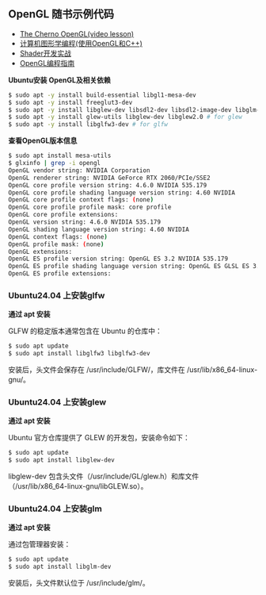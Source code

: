 ## OpenGL 随书示例代码

- [The Cherno OpenGL(video lesson)](The.Cherno.OpenGL.Tutorial)
- [计算机图形学编程(使用OpenGL和C++)](Computer.Graphics.Programming.In.OpenGL.With.Cpp)
- [Shader开发实战](Practical.Shader.Development)
- [OpenGL编程指南](OpenGL.Programming.Guide)


**Ubuntu安装 OpenGL及相关依赖**

```bash
$ sudo apt -y install build-essential libgl1-mesa-dev
$ sudo apt -y install freeglut3-dev
$ sudo apt -y install libglew-dev libsdl2-dev libsdl2-image-dev libglm-dev libfreetype6-dev
$ sudo apt -y install glew-utils libglew-dev libglew2.0 # for glew
$ sudo apt -y install libglfw3-dev # for glfw
```


**查看OpenGL版本信息**

```bash
$ sudo apt install mesa-utils
$ glxinfo | grep -i opengl
OpenGL vendor string: NVIDIA Corporation
OpenGL renderer string: NVIDIA GeForce RTX 2060/PCIe/SSE2
OpenGL core profile version string: 4.6.0 NVIDIA 535.179
OpenGL core profile shading language version string: 4.60 NVIDIA
OpenGL core profile context flags: (none)
OpenGL core profile profile mask: core profile
OpenGL core profile extensions:
OpenGL version string: 4.6.0 NVIDIA 535.179
OpenGL shading language version string: 4.60 NVIDIA
OpenGL context flags: (none)
OpenGL profile mask: (none)
OpenGL extensions:
OpenGL ES profile version string: OpenGL ES 3.2 NVIDIA 535.179
OpenGL ES profile shading language version string: OpenGL ES GLSL ES 3.20
OpenGL ES profile extensions:
```

### Ubuntu24.04 上安装glfw

**通过 apt 安装**

GLFW 的稳定版本通常包含在 Ubuntu 的仓库中：

```bash
$ sudo apt update
$ sudo apt install libglfw3 libglfw3-dev
```

安装后，头文件会保存在 /usr/include/GLFW/，库文件在 /usr/lib/x86_64-linux-gnu/。

### Ubuntu24.04 上安装glew

**通过 apt 安装**

Ubuntu 官方仓库提供了 GLEW 的开发包，安装命令如下：

```bash
$ sudo apt update
$ sudo apt install libglew-dev
```

libglew-dev 包含头文件（/usr/include/GL/glew.h）和库文件（/usr/lib/x86_64-linux-gnu/libGLEW.so）。

### Ubuntu24.04 上安装glm

**通过 apt 安装**

通过包管理器安装：

```bash
$ sudo apt update
$ sudo apt install libglm-dev
```

安装后，头文件默认位于 /usr/include/glm/。
